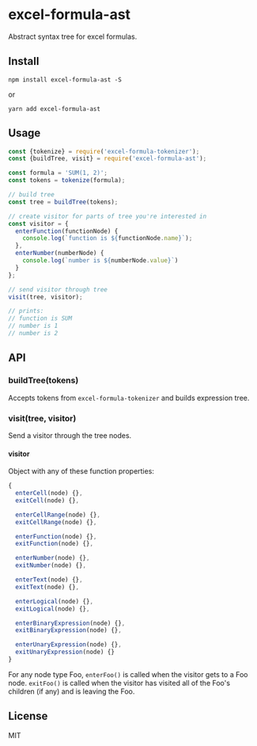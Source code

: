 # excel-formula-ast

Abstract syntax tree for excel formulas.

## Install

`npm install excel-formula-ast -S`

or

`yarn add excel-formula-ast`

## Usage

```js
const {tokenize} = require('excel-formula-tokenizer');
const {buildTree, visit} = require('excel-formula-ast');

const formula = 'SUM(1, 2)';
const tokens = tokenize(formula);

// build tree
const tree = buildTree(tokens);

// create visitor for parts of tree you're interested in
const visitor = {
  enterFunction(functionNode) {
    console.log(`function is ${functionNode.name}`);
  },
  enterNumber(numberNode) {
    console.log(`number is ${numberNode.value}`)
  }
};

// send visitor through tree
visit(tree, visitor);

// prints:
// function is SUM
// number is 1
// number is 2
```

## API

### buildTree(tokens)

Accepts tokens from `excel-formula-tokenizer` and builds expression tree.

### visit(tree, visitor)

Send a visitor through the tree nodes.

#### visitor

Object with any of these function properties:

```js
{
  enterCell(node) {},
  exitCell(node) {},

  enterCellRange(node) {},
  exitCellRange(node) {},

  enterFunction(node) {},
  exitFunction(node) {},

  enterNumber(node) {},
  exitNumber(node) {},

  enterText(node) {},
  exitText(node) {},

  enterLogical(node) {},
  exitLogical(node) {},

  enterBinaryExpression(node) {},
  exitBinaryExpression(node) {},

  enterUnaryExpression(node) {},
  exitUnaryExpression(node) {}
}
```

For any node type Foo, `enterFoo()` is called when the visitor gets to a Foo node. `exitFoo()` is called when the visitor has visited all of the Foo's children (if any) and is leaving the Foo.

##  License

MIT
